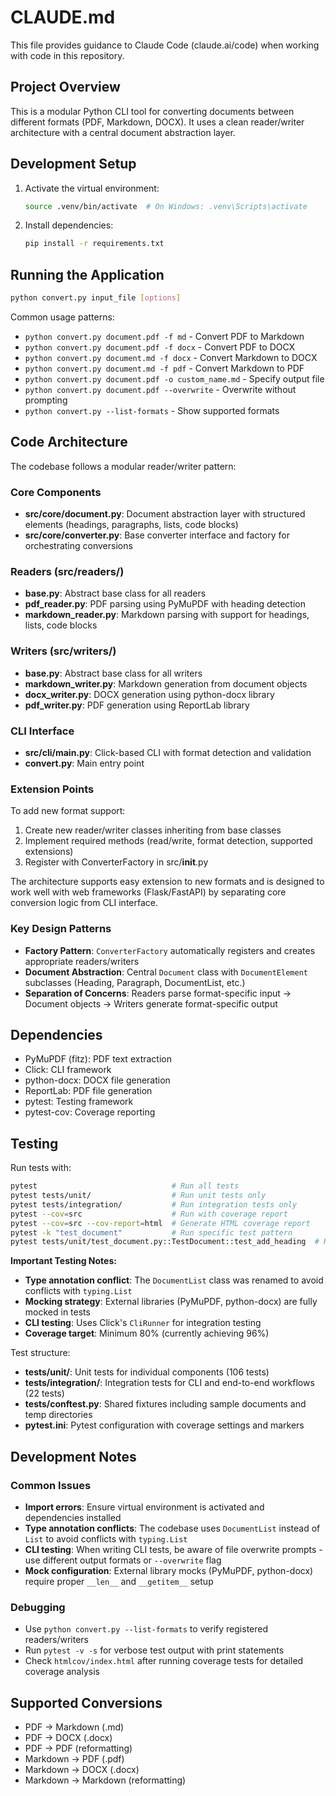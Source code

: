 # CLAUDE.md

This file provides guidance to Claude Code (claude.ai/code) when working with code in this repository.

## Project Overview

This is a modular Python CLI tool for converting documents between different formats (PDF, Markdown, DOCX). It uses a clean reader/writer architecture with a central document abstraction layer.

## Development Setup

1. Activate the virtual environment:
   ```bash
   source .venv/bin/activate  # On Windows: .venv\Scripts\activate
   ```

2. Install dependencies:
   ```bash
   pip install -r requirements.txt
   ```

## Running the Application

```bash
python convert.py input_file [options]
```

Common usage patterns:
- `python convert.py document.pdf -f md` - Convert PDF to Markdown
- `python convert.py document.pdf -f docx` - Convert PDF to DOCX
- `python convert.py document.md -f docx` - Convert Markdown to DOCX
- `python convert.py document.md -f pdf` - Convert Markdown to PDF
- `python convert.py document.pdf -o custom_name.md` - Specify output file
- `python convert.py document.pdf --overwrite` - Overwrite without prompting
- `python convert.py --list-formats` - Show supported formats

## Code Architecture

The codebase follows a modular reader/writer pattern:

### Core Components

- **src/core/document.py**: Document abstraction layer with structured elements (headings, paragraphs, lists, code blocks)
- **src/core/converter.py**: Base converter interface and factory for orchestrating conversions

### Readers (src/readers/)
- **base.py**: Abstract base class for all readers
- **pdf_reader.py**: PDF parsing using PyMuPDF with heading detection
- **markdown_reader.py**: Markdown parsing with support for headings, lists, code blocks

### Writers (src/writers/)
- **base.py**: Abstract base class for all writers
- **markdown_writer.py**: Markdown generation from document objects
- **docx_writer.py**: DOCX generation using python-docx library
- **pdf_writer.py**: PDF generation using ReportLab library

### CLI Interface
- **src/cli/main.py**: Click-based CLI with format detection and validation
- **convert.py**: Main entry point

### Extension Points

To add new format support:
1. Create new reader/writer classes inheriting from base classes
2. Implement required methods (read/write, format detection, supported extensions)
3. Register with ConverterFactory in src/__init__.py

The architecture supports easy extension to new formats and is designed to work well with web frameworks (Flask/FastAPI) by separating core conversion logic from CLI interface.

### Key Design Patterns
- **Factory Pattern**: `ConverterFactory` automatically registers and creates appropriate readers/writers
- **Document Abstraction**: Central `Document` class with `DocumentElement` subclasses (Heading, Paragraph, DocumentList, etc.)
- **Separation of Concerns**: Readers parse format-specific input → Document objects → Writers generate format-specific output

## Dependencies

- PyMuPDF (fitz): PDF text extraction
- Click: CLI framework
- python-docx: DOCX file generation
- ReportLab: PDF file generation
- pytest: Testing framework
- pytest-cov: Coverage reporting

## Testing

Run tests with:
```bash
pytest                              # Run all tests
pytest tests/unit/                  # Run unit tests only
pytest tests/integration/           # Run integration tests only
pytest --cov=src                    # Run with coverage report
pytest --cov=src --cov-report=html  # Generate HTML coverage report
pytest -k "test_document"           # Run specific test pattern
pytest tests/unit/test_document.py::TestDocument::test_add_heading  # Run single test
```

**Important Testing Notes:**
- **Type annotation conflict**: The `DocumentList` class was renamed to avoid conflicts with `typing.List`
- **Mocking strategy**: External libraries (PyMuPDF, python-docx) are fully mocked in tests
- **CLI testing**: Uses Click's `CliRunner` for integration testing
- **Coverage target**: Minimum 80% (currently achieving 96%)

Test structure:
- **tests/unit/**: Unit tests for individual components (106 tests)
- **tests/integration/**: Integration tests for CLI and end-to-end workflows (22 tests)
- **tests/conftest.py**: Shared fixtures including sample documents and temp directories
- **pytest.ini**: Pytest configuration with coverage settings and markers

## Development Notes

### Common Issues
- **Import errors**: Ensure virtual environment is activated and dependencies installed
- **Type annotation conflicts**: The codebase uses `DocumentList` instead of `List` to avoid conflicts with `typing.List`
- **CLI testing**: When writing CLI tests, be aware of file overwrite prompts - use different output formats or `--overwrite` flag
- **Mock configuration**: External library mocks (PyMuPDF, python-docx) require proper `__len__` and `__getitem__` setup

### Debugging
- Use `python convert.py --list-formats` to verify registered readers/writers
- Run `pytest -v -s` for verbose test output with print statements
- Check `htmlcov/index.html` after running coverage tests for detailed coverage analysis

## Supported Conversions

- PDF → Markdown (.md)
- PDF → DOCX (.docx)
- PDF → PDF (reformatting)
- Markdown → PDF (.pdf)
- Markdown → DOCX (.docx)
- Markdown → Markdown (reformatting)